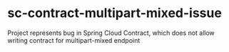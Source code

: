 # sc-contract-multipart-mixed-issue
Project represents bug in Spring Cloud Contract, which does not allow writing contract for multipart-mixed endpoint
